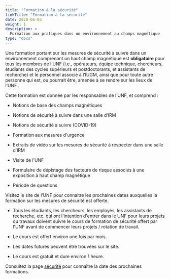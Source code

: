 ```yaml
---
title: "Formation à la sécurité"
linkTitle: "Formation à la sécurité"
date: 2020-06-03
weight: 1
description: >
  Formation aux pratiques dans un environnement au champs magnétique
type: "docs"
---
```


Une formation portant sur les mesures de sécurité à suivre dans un
environnement comprenant un haut champ magnétique est **obligatoire** pour tous
les membres de l’UNF (i.e., opérateurs, équipe technique, chercheurs, étudiants
  des cycles supérieurs et postdoctorants, et assistants de recherche) et le
personnel associé à l’IUGM, ainsi que pour toute autre personne qui est, ou
pourrait être, amenée à se rendre sur les lieux de l’UNF.

Cette formation est donnée par les responsables de l’UNF, et comprend :

- Notions de base des champs magnétiques

- Notions de sécurité à suivre dans une salle d’IRM

- Notions de sécurité à suivre (COVID-19)

- Formation aux mesures d'urgence

- Extraits de vidéo sur les mesures de sécurité à respecter dans une salle d’IRM

- Visite de l’UNF

- Formulaire de dépistage des facteurs de risque associés à une exposition à haut champ magnétique

- Période de questions

Visitez le site de l’UNF pour connaitre les prochaines dates auxquelles la formation sur les mesures de sécurité est offerte.

- Tous les étudiants, les chercheurs, les employés, les assistants de recherche, etc. qui ont l'intention d'entrer dans le UNF pour leurs projets ou travaux doivent suivre le cours de formation de sécurité offert par l'UNF avant de commencer leurs projets / rotation de travail.

- Le cours est offert environ une fois par mois.

- Les dates futures peuvent être trouvées sur le site.

- Le cours est gratuit et dure environ 1 heure.

Consultez la page [sécurité](http://www.unf-montreal.ca//fr/course/safety_training/) pour connaître la date des prochaines formations.
